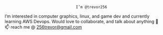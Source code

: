                                     I’m @trevor256
I’m interested in computer graphics, linux, and game dev and currently learning AWS Devops.
                Would love to collaborate, and talk about anything 💞️
                         📫 reach me @ 256trevor@gmail.com
